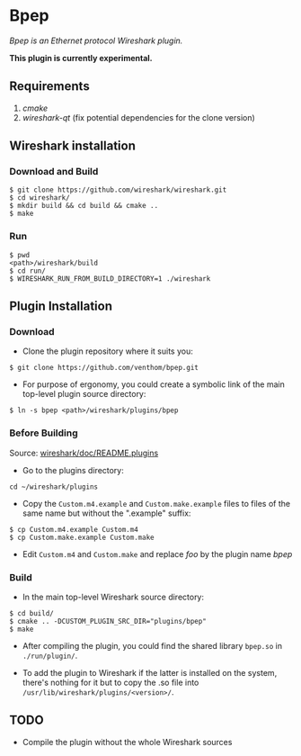 Bpep
====

*Bpep is an Ethernet protocol Wireshark plugin.*

**This plugin is currently experimental.**

## Requirements

  1. *cmake*
  2. *wireshark-qt* (fix potential dependencies for the clone version)

## Wireshark installation

### Download and Build

```
$ git clone https://github.com/wireshark/wireshark.git
$ cd wireshark/
$ mkdir build && cd build && cmake ..
$ make
```

### Run

```
$ pwd
<path>/wireshark/build
$ cd run/
$ WIRESHARK_RUN_FROM_BUILD_DIRECTORY=1 ./wireshark
```

## Plugin Installation

### Download

* Clone the plugin repository where it suits you:

```
$ git clone https://github.com/venthom/bpep.git
```

* For purpose of ergonomy, you could create a symbolic link of the main
top-level plugin source directory:

```
$ ln -s bpep <path>/wireshark/plugins/bpep
```

### Before Building

Source: [wireshark/doc/README.plugins](https://code.wireshark.org/review/gitweb?p=wireshark.git;a=blob_plain;f=doc/README.plugins)

* Go to the plugins directory:

```
cd ~/wireshark/plugins
```

* Copy the `Custom.m4.example` and `Custom.make.example` files to files of the
same name but without the ".example" suffix:

```
$ cp Custom.m4.example Custom.m4
$ cp Custom.make.example Custom.make
```

* Edit  `Custom.m4` and `Custom.make` and replace *foo* by the plugin name
*bpep*


### Build

* In the main top-level Wireshark source directory:

```
$ cd build/
$ cmake .. -DCUSTOM_PLUGIN_SRC_DIR="plugins/bpep"
$ make
```

* After compiling the plugin, you could find the shared library `bpep.so`
in `./run/plugin/`.

* To add the plugin to Wireshark if the latter is installed on the system,
there's nothing for it but to copy the .so file into
`/usr/lib/wireshark/plugins/<version>/`.

## TODO

* Compile the plugin without the whole Wireshark sources
